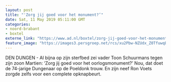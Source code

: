 ```yaml
---
layout: post
title: "'Zorg jij goed voor het monument?’"
date: Sat, 11 May 2019 05:11:00 GMT
categories: 
- noord-brabant 
- boxtel 
externe_link: "https://www.ad.nl/boxtel/zorg-jij-goed-voor-het-monument~a6074430/"
feature_image: "https://images3.persgroep.net/rcs/xu2Pbw-NZUdx_Z0TfuwqEblz6xc/diocontent/147845240/_fitwidth/400/?appId=21791a8992982cd8da851550a453bd7f&quality=0.7"
---
```


DEN DUNGEN - Al bijna op zijn sterfbed zei vader Toon Schuurmans tegen zijn zoon Martien: ‘Zorg jij goed voor het oorlogsmonument?’ Nou, dat doet de 74-jarige Dungenaar op de Poeldonk trouw. En zijn neef Ron Voets zorgde zelfs voor een complete opknapbeurt.
